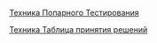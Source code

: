 [Техника Попарного Тестирования ](https://docs.google.com/spreadsheets/d/1RIxeL0kK9KM4NFr0z1VFrnW0YYXP8vKmxc12HO-5Mko/edit?usp=sharing)

[Техника Таблица принятия решений](https://docs.google.com/spreadsheets/d/1nc8Bx5-WtMTYr7jX9L4sLCOZuwONNNdJZniJM7Sl_RA/edit?usp=sharing)
